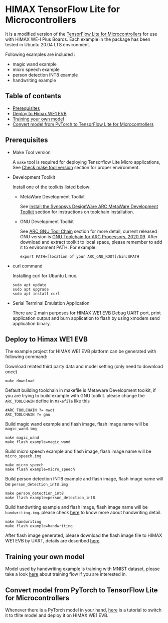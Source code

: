# HIMAX TensorFlow Lite for Microcontrollers
It is a modified version of the [TensorFlow Lite for Microcontrollers](https://github.com/tensorflow/tensorflow/tree/master/tensorflow/lite/micro) for use with HIMAX WE-I Plus Boards. Each example in the package has been tested in Ubuntu 20.04 LTS environment.

Following examples are included :
- magic wand example
- micro speech example
- person detection INT8 example
- handwriting example
  
## Table of contents
  - [Prerequisites](#prerequisites)
  - [Deploy to Himax WE1 EVB](#deploy-to-himax-we1-evb)
  - [Training your own model](#training-your-own-model)
  - [Convert model from PyTorch to TensorFlow Lite for Microcontrollers](#convert-model-from-pytorch-to-tensorflow-lite-for-microcontrollers)
   
## Prerequisites
- Make Tool version
  
  A `make` tool is required for deploying Tensorflow Lite Micro applications, See
[Check make tool version](https://github.com/tensorflow/tensorflow/blob/master/tensorflow/lite/micro/tools/make/targets/arc/README.md#make-tool)
section for proper environment.

- Development Toolkit
  
  Install one of the toolkits listed below:
  
  - MetaWare Development Toolkit

    See
[Install the Synopsys DesignWare ARC MetaWare Development Toolkit](https://github.com/tensorflow/tensorflow/blob/master/tensorflow/lite/micro/tools/make/targets/arc/README.md#install-the-synopsys-designware-arc-metaware-development-toolkit)
section for instructions on toolchain installation.

  - GNU Development Toolkit

    See
[ARC GNU Tool Chain](https://github.com/foss-for-synopsys-dwc-arc-processors/toolchain) section for more detail, current released GNU version is [GNU Toolchain for ARC Processors, 2020.09](https://github.com/foss-for-synopsys-dwc-arc-processors/toolchain/releases/download/arc-2020.09-release/arc_gnu_2020.09_prebuilt_elf32_le_linux_install.tar.gz). After download and extract toolkit to local space, please remember to add it to environment PATH. For example:

    ```
    export PATH=[location of your ARC_GNU_ROOT]/bin:$PATH
    ```

- curl command
  
  Installing curl for Ubuntu Linux.
  ```
  sudo apt update
  sudo apt upgrade
  sudo apt install curl
  ```
- Serial Terminal Emulation Application

  There are 2 main purposes for HIMAX WE1 EVB Debug UART port, print application output and burn application to flash by using xmodem send application binary.

## Deploy to Himax WE1 EVB

The example project for HIMAX WE1 EVB platform can be generated with following command:

Download related third party data and model setting (only need to download once)

```
make download
```

Default building toolchain in makefile is Metaware Development toolkit, if you are trying to build example with GNU toolkit. please change the `ARC_TOOLCHAIN` define in `Makefile` like this

```
#ARC_TOOLCHAIN ?= mwdt
ARC_TOOLCHAIN ?= gnu
```

Build magic wand example and flash image, flash image name will be `magic_wand.img`

```
make magic_wand
make flash example=magic_wand
```

Build micro speech example and flash image, flash image name will be `micro_speech.img`

```
make micro_speech
make flash example=micro_speech
```

Build person detection INT8 example and flash image, flash image name will be `person_detection_int8.img`

```
make person_detection_int8
make flash example=person_detection_int8
```

Build handwriting example and flash image, flash image name will be `handwriting.img`. please check [here](tensorflow/lite/micro/examples/handwriting/README.md#handwriting-example) to know more about handwriting detail. 

```
make handwriting
make flash example=handwriting
```

After flash image generated, please download the flash image file to HIMAX WE1 EVB by UART, details are described [here](https://github.com/HimaxWiseEyePlus/bsp_tflu/tree/master/HIMAX_WE1_EVB_user_guide#flash-image-update-at-linux-environment)

## Training your own model

Model used by handwriting example is training with MNIST dataset, please take a look [here](tensorflow/lite/micro/examples/handwriting/training_a_model.md#train-handwriting-model-on-MNIST-dataset) about training flow if you are interested in.


## Convert model from PyTorch to TensorFlow Lite for Microcontrollers

Whenever there is a PyTorch model in your hand, [here](tensorflow/lite/micro/examples/handwriting/pytorch_onnx_tflite/README.md#convert-model-from-pytorch-to-tensorflow-lite-for-microcontrollers) is a tutorial to switch it to tflite model and deploy it on HIMAX WE1 EVB.

